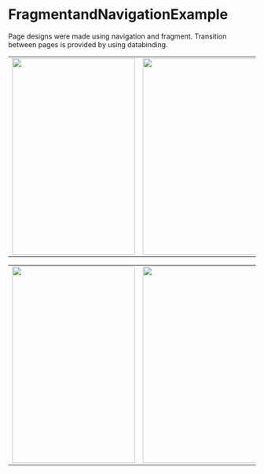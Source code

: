 # FragmentandNavigationExample

Page designs were made using navigation and fragment. Transition between pages is provided by using databinding.

<table>
<tr>
  <td>
<img src="https://user-images.githubusercontent.com/41332762/166916517-a77f76fe-c160-4c36-89ab-958b18428b87.jpg"  width="250" height="400">
    </td>
 <td>     
<img src="https://user-images.githubusercontent.com/41332762/166916666-ca785cf5-d4b3-41e8-8aa0-263a5c47db5d.jpg"  width="250" height="400">
  </td>
  <td>
    <img src="https://user-images.githubusercontent.com/41332762/166916668-e2cedf22-4f85-4dc0-add2-e007b57bd2ee.jpg"  width="250" height="400">
    
  </td>
  <td>
    <img src="https://user-images.githubusercontent.com/41332762/166916656-c5010c07-abf8-4447-a079-b67e8fb149dd.jpg"  width="250" height="400">
    
  </td>

  </tr>
  </table>
  
  <table>
<tr>
  <td>
<img src="https://user-images.githubusercontent.com/41332762/166916660-109a901a-aa80-4b6e-84e2-90fcf20b4462.jpg"  width="250" height="400">
    </td>
 <td>     
<img src="https://user-images.githubusercontent.com/41332762/166916662-e4606909-9332-4658-a463-41e657dffcb4.jpg"  width="250" height="400">
  </td>
  <td>
    <img src="https://user-images.githubusercontent.com/41332762/166916663-ec0c9350-94a0-4e03-8e8a-252bfc58c1a2.jpg"  width="250" height="400">
    
  </td>
  <td>
    <img src="https://user-images.githubusercontent.com/41332762/166916664-831134e6-af93-46c0-8422-46cd436016ae.jpg"  width="250" height="400">
    
  </td>

  </tr>
  </table>




